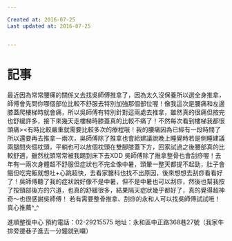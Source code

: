 ```yaml
---

Created at: 2016-07-25
Last updated at: 2016-07-25


---
```


# 記事


最近因為常常腰痛的關係又去找吳師傅推拿了，因為太久沒保養所以選全身推拿，師傅會先問你哪個部位比較不舒服去特別加強那個部位喔！像我這次是腰痛和左邊膝蓋爬樓梯時就會痛，所以吳師傅有特別針對這兩處去推拿，雖然真的很痛但按完也舒緩許多，接下來幾天走樓梯時膝蓋真的比較不痛了！不然每次看到樓梯我都很頭痛><有時比較嚴重就需要比較多次的療程哦！我的腰痛因為已經有一段時間了所以還要再去推拿一兩次，吳師傅除了推拿也會給建議說晚上睡覺時若是側睡建議兩腿間夾個枕頭，平躺也可以放個枕頭在雙腳膝蓋下方，回家試過之後腰部真的比較舒適，雖然枕頭常常被我踢到床下去XDD
吳師傅除了推拿整骨也會刮痧喔！去年有一兩次身體超不舒服但症狀也不完全像中暑，頭暈一整天都提不起勁，肚子會餓但吃完飯就想吐+心跳超快，去看家醫科也找不出原因，後來想想去刮痧看看好了！吳師傅聽了我的症狀說好像不是中暑，但不是中暑也可以刮痧，然後也幫我按了按頸部後方的穴道，也真的舒緩很多，結果隔天症狀幾乎都好了，真的覺得超神奇～也很感謝吳師傅！
若有需要整骨推拿、刮痧的永和人可以找吳師傅試試哦！真心推薦^\_^

進順整復中心
預約電話：02-29215575
地址：永和區中正路368巷27號（我家牛排旁邊巷子進去一分鐘就到囉）

